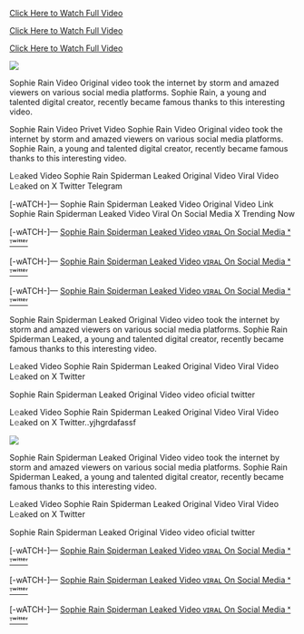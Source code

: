 [Click Here to Watch Full Video](https://kyzoma.cfd/EFRFRF)



[Click Here to Watch Full Video](https://kyzoma.cfd/EFRFRF)



[Click Here to Watch Full Video](https://kyzoma.cfd/EFRFRF)


[<img src="https://i.imgur.com/5ezlWg9.png">](https://kyzoma.cfd/EFRFRF)



Sophie Rain Video Original video took the internet by storm and amazed viewers on various social media platforms. Sophie Rain, a young and talented digital creator, recently became famous thanks to this interesting video.

Sophie Rain Video Privet Video Sophie Rain Video Original video took the internet by storm and amazed viewers on various social media platforms. Sophie Rain, a young and talented digital creator, recently became famous thanks to this interesting video.

L𝚎aked Video Sophie Rain Spiderman Leaked Original Video Viral Video L𝚎aked on X Twitter Telegram

[-wATCH-]— Sophie Rain Spiderman Leaked Video Original Video Link Sophie Rain Spiderman Leaked Video Viral On Social Media X Trending Now

[-wATCH-]— [Sophie Rain Spiderman Leaked Video ᴠɪʀᴀʟ On Social Media ˣ ᵀʷⁱᵗᵗᵉʳ](https://kyzoma.cfd/EFRFRF)



[-wATCH-]— [Sophie Rain Spiderman Leaked Video ᴠɪʀᴀʟ On Social Media ˣ ᵀʷⁱᵗᵗᵉʳ](https://kyzoma.cfd/EFRFRF)



[-wATCH-]— [Sophie Rain Spiderman Leaked Video ᴠɪʀᴀʟ On Social Media ˣ ᵀʷⁱᵗᵗᵉʳ](https://kyzoma.cfd/EFRFRF)



Sophie Rain Spiderman Leaked Original Video video took the internet by storm and amazed viewers on various social media platforms. Sophie Rain Spiderman Leaked, a young and talented digital creator, recently became famous thanks to this interesting video.

L𝚎aked Video Sophie Rain Spiderman Leaked Original Video Viral Video L𝚎aked on X Twitter

Sophie Rain Spiderman Leaked Original Video video oficial twitter

L𝚎aked Video Sophie Rain Spiderman Leaked Original Video Viral Video L𝚎aked on X Twitter..yjhgrdafassf






[<img src="https://i.imgur.com/5ezlWg9.png">](https://kyzoma.cfd/EFRFRF)



Sophie Rain Spiderman Leaked Original Video video took the internet by storm and amazed viewers on various social media platforms. Sophie Rain Spiderman Leaked, a young and talented digital creator, recently became famous thanks to this interesting video.

L𝚎aked Video Sophie Rain Spiderman Leaked Original Video Viral Video L𝚎aked on X Twitter

Sophie Rain Spiderman Leaked Original Video video oficial twitter



[-wATCH-]— [Sophie Rain Spiderman Leaked Video ᴠɪʀᴀʟ On Social Media ˣ ᵀʷⁱᵗᵗᵉʳ](https://kyzoma.cfd/EFRFRF)



[-wATCH-]— [Sophie Rain Spiderman Leaked Video ᴠɪʀᴀʟ On Social Media ˣ ᵀʷⁱᵗᵗᵉʳ](https://kyzoma.cfd/EFRFRF)



[-wATCH-]— [Sophie Rain Spiderman Leaked Video ᴠɪʀᴀʟ On Social Media ˣ ᵀʷⁱᵗᵗᵉʳ](https://kyzoma.cfd/EFRFRF)
